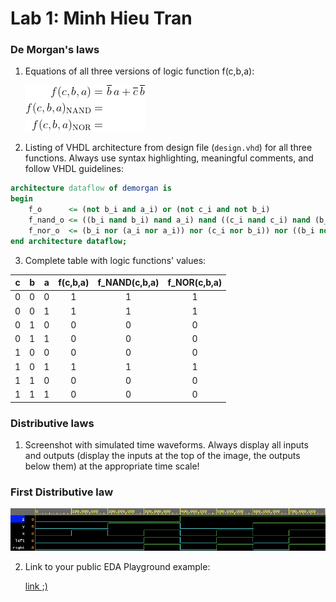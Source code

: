 # Lab 1: Minh Hieu Tran

### De Morgan's laws

1. Equations of all three versions of logic function f(c,b,a):

   ![Logic function](images/equations.png)

2. Listing of VHDL architecture from design file (`design.vhd`) for all three functions. Always use syntax highlighting, meaningful comments, and follow VHDL guidelines:

```vhdl
architecture dataflow of demorgan is
begin
    f_o      <= (not b_i and a_i) or (not c_i and not b_i)
    f_nand_o <= ((b_i nand b_i) nand a_i) nand ((c_i nand c_i) nand (b_i nand b_i))
    f_nor_o  <= (b_i nor (a_i nor a_i)) nor (c_i nor b_i)) nor ((b_i nor (a_i nor a_i)) nor (c_i nor b_i))
end architecture dataflow;
```

3. Complete table with logic functions' values:

| **c** | **b** |**a** | **f(c,b,a)** | **f_NAND(c,b,a)** | **f_NOR(c,b,a)** |
| :-: | :-: | :-: | :-: | :-: | :-: |
| 0 | 0 | 0 | 1 | 1 | 1 |
| 0 | 0 | 1 | 1 | 1 | 1 |
| 0 | 1 | 0 | 0 | 0 | 0 |
| 0 | 1 | 1 | 0 | 0 | 0 |
| 1 | 0 | 0 | 0 | 0 | 0 |
| 1 | 0 | 1 | 1 | 1 | 1 |
| 1 | 1 | 0 | 0 | 0 | 0 |
| 1 | 1 | 1 | 0 | 0 | 0 |

### Distributive laws

1. Screenshot with simulated time waveforms. Always display all inputs and outputs (display the inputs at the top of the image, the outputs below them) at the appropriate time scale!
### **First Distributive law**

   ![your figure](images/distributive_signals.png)

2. Link to your public EDA Playground example:

   [link ;)](https://www.edaplayground.com/x/q86Q)
